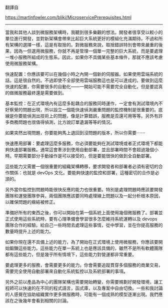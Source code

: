 翻譯自

https://martinfowler.com/bliki/MicroservicePrerequisites.html

----

當我和其他人談到微服務架構時，我聽到很多樂觀的想法。開發者很享受以較小的單位進行開發，並對新架構會帶來比起巨大系統更好的模組化充滿期待。不過和所有架構的選擇一樣，這是有取捨的。對微服務來說，取捨錯誤特別會帶來嚴重的後果，因為一但選用微服務，你就不再是管理一個單一完整的巨大系統，而是要處理一堆小服務所組成的生態系。因此，如果你不具備某些基本條件，那就不應該考慮使用微服務架構。

快速配置：你應該要可以在幾個小時之內開一個新的伺服器。如果使用雲端系統的話，這是很自然的。不過即使不全部使用雲端服務這也是可以達成的。要做到這麼快速的配置，你需要很多的自動化——一開始可能不需要完全自動化，但是要認真的做微服務最終還是需要做到。

基本監控：在正式環境內有這麼多鬆耦合的服務同時運作，一定會有測試環境內不好察覺的問題出現，所以設立一個能快速偵測嚴重問題的監控機制是很重要的。底線是你要能偵測出技術上的問題，像是計算錯誤，服務是否還可用等等。另外有許多商務問題也很值得偵測，比方說訂單遺漏等等的情況。

如果突然出現問題，你要能夠馬上退回到沒問題的版本，所以你需要⋯⋯

快速應用部署：要處理這麼多服務，你必須要能夠在測試環境或者正式環境下都能夠快速部署服務。通常這會牽涉到使用自動部署，並且部署時間不會超過幾個小時。早期需要部分手動操作是可以接受的，但是要能很快的做到全自動部署。

這些能力又需要一個很重要的組織架構轉移，要求開發者和部署者必須有密切的合作關係：也就是 devOps 文化。要能夠快速的監控和部署，這種密切的合作是必須的。 

另外當你監控到問題時能很快反應的能力也很重要。特別是處理問題時應該要開發團隊和運營團隊參與，兩個團隊應該要同時處理線上問題以及一起分析根本原因，以確保問題的癥結被修正。

準備好所有的東西之後，你可以開始在第一個系統上面使用幾個微服務了。部署並正式使用這些系統時，要有心理準備會學習很多怎麼維持系統運轉以及 devops 團隊合作的經驗。給自己一些時間去處理這些事情，從中學習，並在你提高服務的數量時提升上述的能力。

如果你現在還不具備上述的能力，為了開始在正式環境上使用微服務，你應該要開始鍛鍊這些能力。這些能力在單一系統上也是應該具備的，雖然不是所有軟體團隊都有這些能力，但是幾乎所有情境下，這些能力對營運都非常重要。

要處理更多的服務，會需要更多的能力。你會需要追蹤貫穿多個服務的商業交易，需要完全使用自動部署來自動化系統監控以及系統部署的事項。

另外之前以產品為中心的團隊架構也需要開始轉變，你需要規劃好開發環境，讓工程師可以快速的在不同的程式語言，函式庫，以及專案中自由切換。一些和我討論的人感覺在協助組織實作更多微服務時，可能有一個成熟的模型逐漸出現。我們應該在之後幾年會看到相關的討論。
